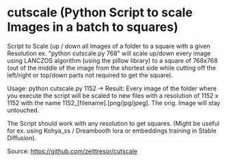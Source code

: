 # cutscale (Python Script to scale Images in a batch to squares)

Script to Scale (up / down all Images of a folder to a square with a given Resolution ex. "python cutscale.py 768" will scale up/down every image using LANCZOS algorithm (using the pillow library) to a square of 768x768 (out of the middle of the image from the shortest side while cutting off the left/right or top/down parts not required to get the square).

Usage:
python cutscale.py 1152
-> Result: Every image of the folder where you execute the script will be scaled to new files with a resolution of 1152 x 1152 with the name 1152_[filename].[png/jpg/jpeg]. The orig. Image will stay untouched.

The Script should work with any resolution to get squares. (Might be useful for ex. using Kohya_ss / Dreambooth lora or embeddings training in Stable Diffusion).

Source: https://github.com/zeittresor/cutscale
